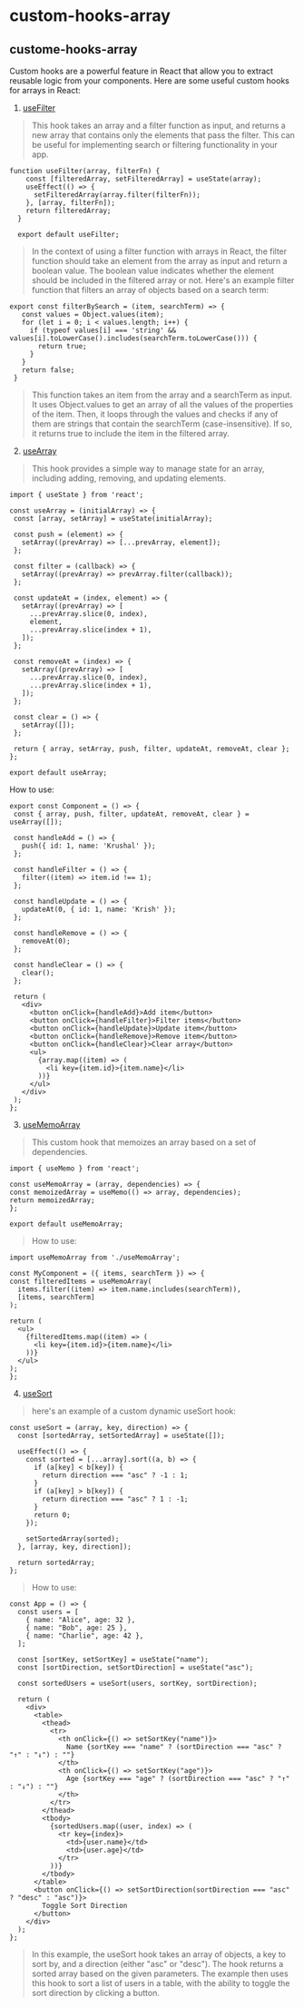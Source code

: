 # custom-hooks-array

## custome-hooks-array

Custom hooks are a powerful feature in React that allow you to extract reusable logic from your components. Here are some useful custom hooks for arrays in React:

1. [useFilter](https://github.com/KrushalSonani/custom-hooks-array/tree/main/src/useFilter)

>This hook takes an array and a filter function as input, and returns a new array that contains only the elements that pass the filter. This can be useful for implementing search or filtering functionality in your app.

```
function useFilter(array, filterFn) {
    const [filteredArray, setFilteredArray] = useState(array);
    useEffect(() => {
      setFilteredArray(array.filter(filterFn));
    }, [array, filterFn]);
    return filteredArray;
  }

  export default useFilter;
 ```
 > In the context of using a filter function with arrays in React, the filter function should take an element from the array as input and return a boolean value. The boolean value indicates whether the element should be included in the filtered array or not.
 >Here's an example filter function that filters an array of objects based on a search term:
 ```
 export const filterBySearch = (item, searchTerm) => {
    const values = Object.values(item);
    for (let i = 0; i < values.length; i++) {
      if (typeof values[i] === 'string' && values[i].toLowerCase().includes(searchTerm.toLowerCase())) {
        return true;
      }
    }
    return false;
  }
 ```
 > This function takes an item from the array and a searchTerm as input. It uses Object.values to get an array of all the values of the properties of the item. Then, it loops through the values and checks if any of them are strings that contain the searchTerm (case-insensitive). If so, it returns true to include the item in the filtered array.

 2. [useArray](https://github.com/KrushalSonani/custom-hooks-array/tree/main/src/useArray)
 
 > This hook provides a simple way to manage state for an array, including adding, removing, and updating elements.

 ```
 import { useState } from 'react';

const useArray = (initialArray) => {
  const [array, setArray] = useState(initialArray);

  const push = (element) => {
    setArray((prevArray) => [...prevArray, element]);
  };

  const filter = (callback) => {
    setArray((prevArray) => prevArray.filter(callback));
  };

  const updateAt = (index, element) => {
    setArray((prevArray) => [
      ...prevArray.slice(0, index),
      element,
      ...prevArray.slice(index + 1),
    ]);
  };

  const removeAt = (index) => {
    setArray((prevArray) => [
      ...prevArray.slice(0, index),
      ...prevArray.slice(index + 1),
    ]);
  };

  const clear = () => {
    setArray([]);
  };

  return { array, setArray, push, filter, updateAt, removeAt, clear };
};

export default useArray;

 ```

 How to use:
 ```
 export const Component = () => {
  const { array, push, filter, updateAt, removeAt, clear } = useArray([]);

  const handleAdd = () => {
    push({ id: 1, name: 'Krushal' });
  };

  const handleFilter = () => {
    filter((item) => item.id !== 1);
  };

  const handleUpdate = () => {
    updateAt(0, { id: 1, name: 'Krish' });
  };

  const handleRemove = () => {
    removeAt(0);
  };

  const handleClear = () => {
    clear();
  };

  return (
    <div>
      <button onClick={handleAdd}>Add item</button>
      <button onClick={handleFilter}>Filter items</button>
      <button onClick={handleUpdate}>Update item</button>
      <button onClick={handleRemove}>Remove item</button>
      <button onClick={handleClear}>Clear array</button>
      <ul>
        {array.map((item) => (
          <li key={item.id}>{item.name}</li>
        ))}
      </ul>
    </div>
  );
};
 ```

  3. [useMemoArray](https://github.com/KrushalSonani/custom-hooks-array/tree/main/src/useMemoArray)
  >This custom hook that memoizes an array based on a set of dependencies.

  ```
 import { useMemo } from 'react';

const useMemoArray = (array, dependencies) => {
  const memoizedArray = useMemo(() => array, dependencies);
  return memoizedArray;
};

export default useMemoArray;
```

  >How to use:
  ```
  import useMemoArray from './useMemoArray';

const MyComponent = ({ items, searchTerm }) => {
  const filteredItems = useMemoArray(
    items.filter((item) => item.name.includes(searchTerm)),
    [items, searchTerm]
  );

  return (
    <ul>
      {filteredItems.map((item) => (
        <li key={item.id}>{item.name}</li>
      ))}
    </ul>
  );
};
```

4. [useSort](https://github.com/KrushalSonani/custom-hooks-array/tree/main/src/useSort)
>here's an example of a custom dynamic useSort hook:

```
const useSort = (array, key, direction) => {
  const [sortedArray, setSortedArray] = useState([]);

  useEffect(() => {
    const sorted = [...array].sort((a, b) => {
      if (a[key] < b[key]) {
        return direction === "asc" ? -1 : 1;
      }
      if (a[key] > b[key]) {
        return direction === "asc" ? 1 : -1;
      }
      return 0;
    });

    setSortedArray(sorted);
  }, [array, key, direction]);

  return sortedArray;
};
```
>How to use:

```
const App = () => {
  const users = [
    { name: "Alice", age: 32 },
    { name: "Bob", age: 25 },
    { name: "Charlie", age: 42 },
  ];

  const [sortKey, setSortKey] = useState("name");
  const [sortDirection, setSortDirection] = useState("asc");

  const sortedUsers = useSort(users, sortKey, sortDirection);

  return (
    <div>
      <table>
        <thead>
          <tr>
            <th onClick={() => setSortKey("name")}>
              Name {sortKey === "name" ? (sortDirection === "asc" ? "↑" : "↓") : ""}
            </th>
            <th onClick={() => setSortKey("age")}>
              Age {sortKey === "age" ? (sortDirection === "asc" ? "↑" : "↓") : ""}
            </th>
          </tr>
        </thead>
        <tbody>
          {sortedUsers.map((user, index) => (
            <tr key={index}>
              <td>{user.name}</td>
              <td>{user.age}</td>
            </tr>
          ))}
        </tbody>
      </table>
      <button onClick={() => setSortDirection(sortDirection === "asc" ? "desc" : "asc")}>
        Toggle Sort Direction
      </button>
    </div>
  );
};
```

>In this example, the useSort hook takes an array of objects, a key to sort by, and a direction (either "asc" or "desc"). The hook returns a sorted array based on the given parameters. The example then uses this hook to sort a list of users in a table, with the ability to toggle the sort direction by clicking a button.